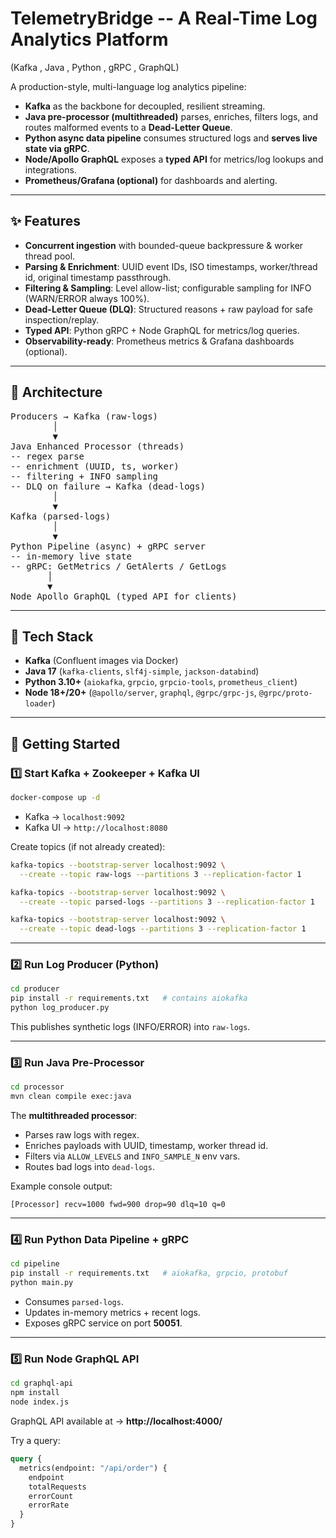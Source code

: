 # TelemetryBridge -- A Real-Time Log Analytics Platform
(Kafka , Java , Python , gRPC , GraphQL)

A production-style, multi-language log analytics pipeline:

- **Kafka** as the backbone for decoupled, resilient streaming.
- **Java pre-processor (multithreaded)** parses, enriches, filters logs, and routes malformed events to a **Dead-Letter Queue**.
- **Python async data pipeline** consumes structured logs and **serves live state via gRPC**.
- **Node/Apollo GraphQL** exposes a **typed API** for metrics/log lookups and integrations.
- **Prometheus/Grafana (optional)** for dashboards and alerting.

---

## ✨ Features

- **Concurrent ingestion** with bounded-queue backpressure & worker thread pool.
- **Parsing & Enrichment**: UUID event IDs, ISO timestamps, worker/thread id, original timestamp passthrough.
- **Filtering & Sampling**: Level allow-list; configurable sampling for INFO (WARN/ERROR always 100%).
- **Dead-Letter Queue (DLQ)**: Structured reasons + raw payload for safe inspection/replay.
- **Typed API**: Python gRPC + Node GraphQL for metrics/log queries.
- **Observability-ready**: Prometheus metrics & Grafana dashboards (optional).

---

## 🧱 Architecture
<pre>
Producers → Kafka (raw-logs)     
        │            
        ▼           
Java Enhanced Processor (threads)                
-- regex parse                    
-- enrichment (UUID, ts, worker)                 
-- filtering + INFO sampling           
-- DLQ on failure → Kafka (dead-logs)                     
        │            
        ▼         
Kafka (parsed-logs)        
        │            
        ▼           
Python Pipeline (async) + gRPC server                    
-- in-memory live state          
-- gRPC: GetMetrics / GetAlerts / GetLogs                                     
       │             
       ▼         
Node Apollo GraphQL (typed API for clients)
</pre>
---

## 🧰 Tech Stack

- **Kafka** (Confluent images via Docker)
- **Java 17** (`kafka-clients`, `slf4j-simple`, `jackson-databind`)
- **Python 3.10+** (`aiokafka`, `grpcio`, `grpcio-tools`, `prometheus_client`)
- **Node 18+/20+** (`@apollo/server`, `graphql`, `@grpc/grpc-js`, `@grpc/proto-loader`)

---

## 🚦 Getting Started

### 1️⃣ Start Kafka + Zookeeper + Kafka UI
```bash
docker-compose up -d
```
- Kafka → `localhost:9092`  
- Kafka UI → `http://localhost:8080`  

Create topics (if not already created):
```bash
kafka-topics --bootstrap-server localhost:9092 \
  --create --topic raw-logs --partitions 3 --replication-factor 1

kafka-topics --bootstrap-server localhost:9092 \
  --create --topic parsed-logs --partitions 3 --replication-factor 1

kafka-topics --bootstrap-server localhost:9092 \
  --create --topic dead-logs --partitions 3 --replication-factor 1
```

---

### 2️⃣ Run Log Producer (Python)
```bash
cd producer
pip install -r requirements.txt   # contains aiokafka
python log_producer.py
```
This publishes synthetic logs (INFO/ERROR) into `raw-logs`.

---

### 3️⃣ Run Java Pre-Processor
```bash
cd processor
mvn clean compile exec:java
```
The **multithreaded processor**:
- Parses raw logs with regex.
- Enriches payloads with UUID, timestamp, worker thread id.
- Filters via `ALLOW_LEVELS` and `INFO_SAMPLE_N` env vars.
- Routes bad logs into `dead-logs`.

Example console output:
```
[Processor] recv=1000 fwd=900 drop=90 dlq=10 q=0
```

---

### 4️⃣ Run Python Data Pipeline + gRPC
```bash
cd pipeline
pip install -r requirements.txt   # aiokafka, grpcio, protobuf
python main.py
```
- Consumes `parsed-logs`.  
- Updates in-memory metrics + recent logs.  
- Exposes gRPC service on port **50051**.  

---

### 5️⃣ Run Node GraphQL API
```bash
cd graphql-api
npm install
node index.js
```
GraphQL API available at → **http://localhost:4000/**  

Try a query:
```graphql
query {
  metrics(endpoint: "/api/order") {
    endpoint
    totalRequests
    errorCount
    errorRate
  }
}
```

